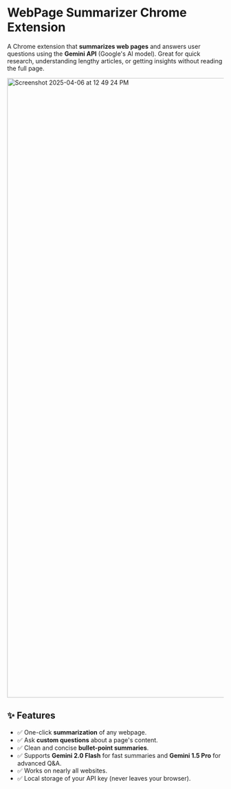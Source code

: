 # WebPage Summarizer Chrome Extension

A Chrome extension that **summarizes web pages** and answers user questions using the **Gemini API** (Google's AI model). Great for quick research, understanding lengthy articles, or getting insights without reading the full page.

<img width="1440" alt="Screenshot 2025-04-06 at 12 49 24 PM" src="https://github.com/user-attachments/assets/df0dc16b-2eb1-4147-8a4c-695135a6e7a4" />

## ✨ Features

- ✅ One-click **summarization** of any webpage.
- ✅ Ask **custom questions** about a page's content.
- ✅ Clean and concise **bullet-point summaries**.
- ✅ Supports **Gemini 2.0 Flash** for fast summaries and **Gemini 1.5 Pro** for advanced Q&A.
- ✅ Works on nearly all websites.
- ✅ Local storage of your API key (never leaves your browser).
